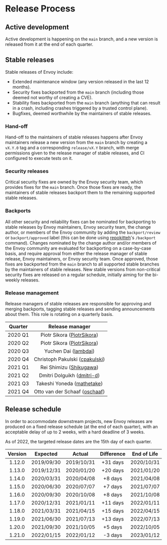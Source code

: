 # Release Process

## Active development

Active development is happening on the `main` branch, and a new version is released from it
at the end of each quarter.

## Stable releases

Stable releases of Envoy include:

* Extended maintenance window (any version released in the last 12 months).
* Security fixes backported from the `main` branch (including those deemed not worthy
  of creating a CVE).
* Stability fixes backported from the `main` branch (anything that can result in a crash,
  including crashes triggered by a trusted control plane).
* Bugfixes, deemed worthwhile by the maintainers of stable releases.

### Hand-off

Hand-off to the maintainers of stable releases happens after Envoy maintainers release a new
version from the `main` branch by creating a `vX.Y.0` tag and a corresponding `release/vX.Y`
branch, with merge permissions given to the release manager of stable releases, and CI configured
to execute tests on it.

### Security releases

Critical security fixes are owned by the Envoy security team, which provides fixes for the
`main` branch. Once those fixes are ready, the maintainers
of stable releases backport them to the remaining supported stable releases.

### Backports

All other security and reliability fixes can be nominated for backporting to stable releases
by Envoy maintainers, Envoy security team, the change author, or members of the Envoy community
by adding the `backport/review` or `backport/approved` label (this can be done using [repokitteh]'s
`/backport` command). Changes nominated by the change author and/or members of the Envoy community
are evaluated for backporting on a case-by-case basis, and require approval from either the release
manager of stable release, Envoy maintainers, or Envoy security team. Once approved, those fixes
are backported from the `main` branch to all supported stable branches by the maintainers of
stable releases. New stable versions from non-critical security fixes are released on a regular
schedule, initially aiming for the bi-weekly releases.

### Release management

Release managers of stable releases are responsible for approving and merging backports, tagging
stable releases and sending announcements about them. This role is rotating on a quarterly basis.

| Quarter |       Release manager                                          |
|:-------:|:--------------------------------------------------------------:|
| 2020 Q1 | Piotr Sikora ([PiotrSikora](https://github.com/PiotrSikora))   |
| 2020 Q2 | Piotr Sikora ([PiotrSikora](https://github.com/PiotrSikora))   |
| 2020 Q3 | Yuchen Dai ([lambdai](https://github.com/lambdai))             |
| 2020 Q4 | Christoph Pakulski ([cpakulski](https://github.com/cpakulski)) |
| 2021 Q1 | Rei Shimizu ([Shikugawa](https://github.com/Shikugawa))        |
| 2021 Q2 | Dmitri Dolguikh ([dmitri-d](https://github.com/dmitri-d))      |
| 2021 Q3 | Takeshi Yoneda ([mathetake](https://github.com/mathetake))     |
| 2021 Q4 | Otto van der Schaaf ([oschaaf](https://github.com/oschaaf))    |

## Release schedule

In order to accommodate downstream projects, new Envoy releases are produced on a fixed release
schedule (at the end of each quarter), with an acceptable delay of up to 2 weeks, with a hard
deadline of 3 weeks.

As of 2022, the targeted release dates are the 15th day of each quarter.

| Version |  Expected  |   Actual   | Difference | End of Life |
|:-------:|:----------:|:----------:|:----------:|:-----------:|
| 1.12.0  | 2019/09/30 | 2019/10/31 |  +31 days  | 2020/10/31  |
| 1.13.0  | 2019/12/31 | 2020/01/20 |  +20 days  | 2021/01/20  |
| 1.14.0  | 2020/03/31 | 2020/04/08 |   +8 days  | 2021/04/08  |
| 1.15.0  | 2020/06/30 | 2020/07/07 |   +7 days  | 2021/07/07  |
| 1.16.0  | 2020/09/30 | 2020/10/08 |   +8 days  | 2021/10/08  |
| 1.17.0  | 2020/12/31 | 2021/01/11 |  +11 days  | 2022/01/11  |
| 1.18.0  | 2021/03/31 | 2021/04/15 |  +15 days  | 2022/04/15  |
| 1.19.0  | 2021/06/30 | 2021/07/13 |  +13 days  | 2022/07/13  |
| 1.20.0  | 2021/09/30 | 2021/10/05 |   +5 days  | 2022/10/05  |
| 1.21.0  | 2022/01/15 | 2022/01/12 |   -3 days  | 2023/01/12  |

[repokitteh]: https://github.com/repokitteh
